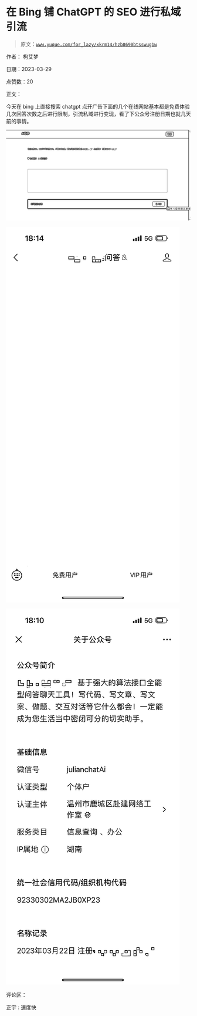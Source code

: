 # 在 Bing 铺 ChatGPT 的 SEO 进行私域引流

> 原文：[`www.yuque.com/for_lazy/xkrm14/hzb8690btsswug1w`](https://www.yuque.com/for_lazy/xkrm14/hzb8690btsswug1w)

作者： 枸艾梦

日期：2023-03-29

点赞数：20

正文：

今天在 bing 上直接搜索 chatgpt 点开广告下面的几个在线网站基本都是免费体验几次回答次数之后进行限制，引流私域进行变现，看了下公众号注册日期也就几天前的事情。

![](img/44851adc0e71607dfe208dd05d6c6db2.png)  

![](img/57c5997298541e2f5752f4cf56713795.png)  

![](img/96c9b63319e4c116431a3bf51d743cac.png)  

评论区：

正宇 : 速度快



